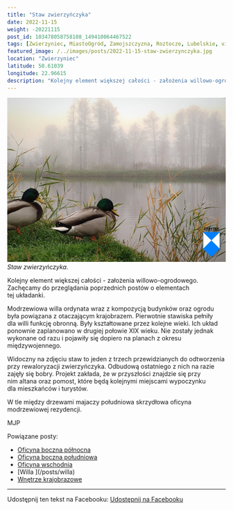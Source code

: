 ```yaml
---
title: "Staw zwierzyńczyka"
date: 2022-11-15
weight: -20221115
post_id: 103478058758108_149410064467522
tags: [Zwierzyniec, MiastoOgród, Zamojszczyzna, Roztocze, Lubelskie, villarestituta, turystyka, dziedzictwo, zabytki, krajobrazy]
featured_image: /../images/posts/2022-11-15-staw-zwierzynczyka.jpg
location: "Zwierzyniec"
latitude: 50.61039
longitude: 22.96615
description: "Kolejny element większej całości - założenia willowo-ogrodowego. Zachęcamy do przeglądania poprzednich postów o elementach tej układanki...."
---
```


![Staw zwierzyńczyka.](/images/posts/2022-11-15-staw-zwierzynczyka.jpg)
*Staw zwierzyńczyka.*

Kolejny element większej całości - założenia willowo-ogrodowego. Zachęcamy do przeglądania poprzednich postów o elementach tej układanki.

Modrzewiowa willa ordynata wraz z kompozycją budynków oraz ogrodu była powiązana z otaczającym krajobrazem.
Pierwotnie stawiska pełniły dla willi funkcję obronną. Były kształtowane przez kolejne wieki. Ich układ ponownie zaplanowano w drugiej połowie XIX wieku. Nie zostały jednak wykonane od razu i pojawiły się dopiero na planach z okresu międzywojennego.

Widoczny na zdjęciu staw to jeden z trzech przewidzianych do odtworzenia przy rewaloryzacji zwierzyńczyka. Odbudową ostatniego z nich na razie zajęły się bobry. Projekt zakłada, że w przyszłości znajdzie się przy nim altana oraz pomost, które będą kolejnymi miejscami wypoczynku dla mieszkańców i turystów.

W tle między drzewami majaczy południowa skrzydłowa oficyna modrzewiowej rezydencji.



MJP

Powiązane posty:
- [Oficyna boczna północna](/posts/oficyna-boczna-polnocna)
- [Oficyna boczna południowa](/posts/oficyna-boczna-poludniowa)
- [Oficyna wschodnia](/posts/oficyna-wschodnia)
- [Willa \](/posts/willa)
- [Wnętrze krajobrazowe](/posts/wnetrze-krajobrazowe)


---

Udostępnij ten tekst na Facebooku:
[Udostępnij na Facebooku](https://www.facebook.com/sharer/sharer.php?u=https://stowarzyszeniewachniewskiej.pl/posts/staw-zwierzynczyka)

<script type="application/ld+json">
{
  "@context": "https://schema.org",
  "@type": "BlogPosting",
  "headline": "Staw zwierzyńczyka",
  "datePublished": "2022-11-15",
  "dateModified": "2022-11-15",
  "author": {
    "@type": "Organization",
    "name": "Stowarzyszenie im. Aleksandry Wachniewskiej"
  },
  "publisher": {
    "@type": "Organization",
    "name": "Stowarzyszenie im. Aleksandry Wachniewskiej",
    "logo": {
      "@type": "ImageObject",
      "url": "https://stowarzyszeniewachniewskiej.pl/images/logo/logo.svg"
    }
  },
  "mainEntityOfPage": {
    "@type": "WebPage",
    "@id": "https://stowarzyszeniewachniewskiej.pl/posts/staw-zwierzynczyka"
  },
  "image": {
    "@type": "ImageObject",
    "url": "https://stowarzyszeniewachniewskiej.pl//images/posts/2022-11-15-staw-zwierzynczyka.jpg"
  },
  "articleSection": "Dziedzictwo Kulturowe i Zabytki",
  "keywords": "[Zwierzyniec, MiastoOgród, Zamojszczyzna, Roztocze, Lubelskie, villarestituta, turystyka, dziedzictwo, zabytki, krajobrazy]",
  "wordCount": 121,
  "articleBody": "Kolejny element większej całości - założenia willowo-ogrodowego. Zachęcamy do przeglądania poprzednich postów o elementach tej układanki.\n\nModrzewiowa willa ordynata wraz z kompozycją budynków oraz ogrodu była powiązana z otaczającym krajobrazem.\nPierwotnie stawiska pełniły dla willi funkcję obronną. Były kształtowane przez kolejne wieki. Ich układ ponownie zaplanowano w drugiej połowie XIX wieku. Nie zostały jednak wykonane od razu i pojawiły się dopiero na planach z okresu międzywojennego.\n\nWidoczny na zdjęciu staw to jeden z trzech przewidzianych do odtworzenia przy rewaloryzacji zwierzyńczyka. Odbudową ostatniego z nich na razie zajęły się bobry. Projekt zakłada, że w przyszłości znajdzie się przy nim altana oraz pomost, które będą kolejnymi miejscami wypoczynku dla mieszkańców i turystów.\n\nW tle między drzewami majaczy południowa skrzydłowa oficyna modrzewiowej rezydencji.\n\n\n\nMJP",
  "description": "Kolejny element większej całości - założenia willowo-ogrodowego. Zachęcamy do przeglądania poprzednich postów o elementach tej układanki....",
  "copyrightHolder": null
}
</script>
<script type="application/ld+json">
{
  "@context": "https://schema.org",
  "@type": "BreadcrumbList",
  "itemListElement": [
    {
      "@type": "ListItem",
      "position": 1,
      "name": "Home",
      "item": "https://stowarzyszeniewachniewskiej.pl"
    },
    {
      "@type": "ListItem",
      "position": 2,
      "name": "posts",
      "item": "https://stowarzyszeniewachniewskiej.pl/posts"
    },
    {
      "@type": "ListItem",
      "position": 3,
      "name": "Staw zwierzyńczyka",
      "item": "https://stowarzyszeniewachniewskiej.pl/posts/staw-zwierzynczyka"
    }
  ]
}
</script>
